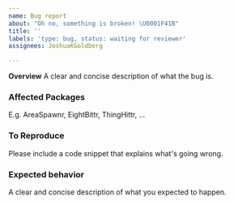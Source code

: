 ```yaml
---
name: Bug report
about: "Oh no, something is broken! \U0001F41B"
title: ''
labels: 'type: bug, status: waiting for reviewer'
assignees: JoshuaKGoldberg

---
```


**Overview**
A clear and concise description of what the bug is.

### Affected Packages
E.g. AreaSpawnr, EightBittr, ThingHittr, ...

### To Reproduce
Please include a code snippet that explains what's going wrong. 

### Expected behavior
A clear and concise description of what you expected to happen.
